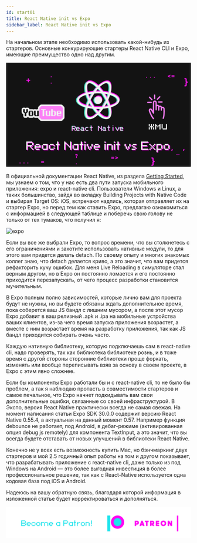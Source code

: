 ```yaml
---
id: start01
title: React Native init vs Expo
sidebar_label: React Native init vs Expo
---
```

На начальном этапе необходимо использовать какой-нибудь из стартеров. Основные конкурирующие стартеры React Native CLI и Expo, имеющие преимущество одно над другим.

[![React Native init vs Expo](/img/start/01.gif)](https://youtu.be/r8BG3JPS8LI)

В официальной документации React Native, из раздела [Getting Started](https://reactnative.dev/docs/environment-setup), мы узнаем о том, что у нас есть два пути запуска мобильного приложения: expo и react-native cli. Пользователи Windows и Linux, а таких большинство, зайдя во вкладку Building Projects with Native Code и выбирая Target OS: iOS, встречают надпись, которая отправляет их на стартер Expo, но перед тем как ставить Expo, предлагаю ознакомиться с информацией в следующей таблице и поберечь свою голову не только от тех тумаков, что получил я:

![expo](https://miro.medium.com/max/1400/1*ioOfqLdPgkvvvXsD_W_K0w.png)

Если вы все же выбрали Expo, то вопрос времени, что вы столкнетесь с его ограничениями и захотите использовать нативные модули, то для этого вам придется делать detach. По своему опыту и многих знакомых коллег знаю, что detach делается криво, а это значит, что вам придется рефакторить кучу ошибок.
Для меня Live Reloading в симуляторе стал верным другом, но в Expo он постоянно ломается и его постоянно приходится перезапускать, от чего процесс разработки становится мучительным.

В Expo полным полно зависимостей, которые лично вам для проекта будут не нужны, но вы будете обязаны ждать дополнительное время, пока соберется ваш JS бандл с лишним мусором, а после этот мусор Expo добавит в ваш релизный .apk и .ipa на мобильные устройства ваших клиентов, из-за чего время запуска приложения возрастет, а вместе с ним возрастает время на разработку приложения, так как JS бандл приходится собирать очень часто.

Каждую нативную библиотеку, которую подключаешь сам в react-native cli, надо проверять, так как библиотека библиотеке рознь, и в тоже время с другой стороны сторонние библиотеки проще форкать, изменять или вообще переписывать взяв за основу в своем проекте, в Expo с этим явно сложнее.

Если бы компоненты Expo работали бы и с react-native cli, то не было бы проблем, а так я наблюдаю пропасть в совместимости стартеров и самое печальное, что Expo начнет подкидывать вам свои дополнительные ошибки, связанные со своей инфраструктурой.
В Экспо, версия React Native практически всегда не самая свежая. На момент написания статьи Expo SDK 30.0.0 содержит версию React Native 0.55.4, а актуальная на данный момент 0.57. Например функция debounce не работает, под Android, в дебаг-режиме (активированная опция debug js remotely) для компонента TextInput, а это значит, что вы всегда будете отставать от новых улучшений в библиотеки React Native.

Конечно не у всех есть возможность купить Mac, но бэнчмаркинг двух стартеров и мой 2.5 годичный опыт работы на том и другом показывает, что разрабатывать приложение с react-native cli, даже только из под Windows на Android — это более выгодная инвестиция в более профессиональное решение, так как с React-Native используется одна кодовая база под iOS и Android.

Надеюсь на вашу обратную связь, благодаря которой информация в изложенной статье будет корректироваться и дополняться.

[![Become a Patron!](/img/logo/patreon.png)](https://www.patreon.com/bePatron?u=31769291)
